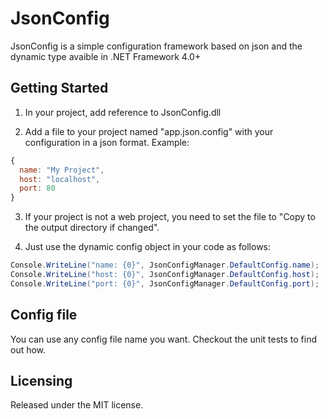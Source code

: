 # JsonConfig 

JsonConfig is a simple configuration framework based on json and the dynamic type avaible in .NET Framework 4.0+ 


## Getting Started

1) In your project, add reference to JsonConfig.dll


2) Add a file to your project named "app.json.config" with your configuration in a json format. Example:

```javascript
{
  name: "My Project",
  host: "localhost",
  port: 80
}
```


3) If your project is not a web project, you need to set the file to "Copy to the output directory if changed".


4) Just use the dynamic config object in your code as follows:

```csharp
Console.WriteLine("name: {0}", JsonConfigManager.DefaultConfig.name);
Console.WriteLine("host: {0}", JsonConfigManager.DefaultConfig.host);
Console.WriteLine("port: {0}", JsonConfigManager.DefaultConfig.port);
```


## Config file

You can use any config file name you want. Checkout the unit tests to find out how.


## Licensing

Released under the MIT license.